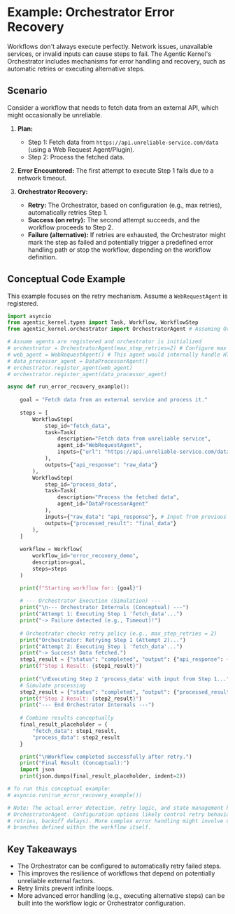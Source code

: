 # Example: Orchestrator Error Recovery

Workflows don't always execute perfectly. Network issues, unavailable services, or invalid inputs can cause steps to fail. The Agentic Kernel's Orchestrator includes mechanisms for error handling and recovery, such as automatic retries or executing alternative steps.

## Scenario

Consider a workflow that needs to fetch data from an external API, which might occasionally be unreliable.

1.  **Plan:**
    *   Step 1: Fetch data from `https://api.unreliable-service.com/data` (using a Web Request Agent/Plugin).
    *   Step 2: Process the fetched data.

2.  **Error Encountered:** The first attempt to execute Step 1 fails due to a network timeout.

3.  **Orchestrator Recovery:**
    *   **Retry:** The Orchestrator, based on configuration (e.g., max retries), automatically retries Step 1.
    *   **Success (on retry):** The second attempt succeeds, and the workflow proceeds to Step 2.
    *   **Failure (alternative):** If retries are exhausted, the Orchestrator might mark the step as failed and potentially trigger a predefined error handling path or stop the workflow, depending on the workflow definition.

## Conceptual Code Example

This example focuses on the retry mechanism. Assume a `WebRequestAgent` is registered.

```python
import asyncio
from agentic_kernel.types import Task, Workflow, WorkflowStep
from agentic_kernel.orchestrator import OrchestratorAgent # Assuming OrchestratorAgent is the main class

# Assume agents are registered and orchestrator is initialized
# orchestrator = OrchestratorAgent(max_step_retries=2) # Configure max retries
# web_agent = WebRequestAgent() # This agent would internally handle HTTP requests
# data_processor_agent = DataProcessorAgent()
# orchestrator.register_agent(web_agent)
# orchestrator.register_agent(data_processor_agent)

async def run_error_recovery_example():
    
    goal = "Fetch data from an external service and process it."
    
    steps = [
        WorkflowStep(
            step_id="fetch_data",
            task=Task(
                description="Fetch data from unreliable service", 
                agent_id="WebRequestAgent",
                inputs={"url": "https://api.unreliable-service.com/data"} # Agent input
            ),
            outputs={"api_response": "raw_data"}
        ),
        WorkflowStep(
            step_id="process_data",
            task=Task(
                description="Process the fetched data", 
                agent_id="DataProcessorAgent"
            ),
            inputs={"raw_data": "api_response"}, # Input from previous step
            outputs={"processed_result": "final_data"}
        ),
    ]
    
    workflow = Workflow(
        workflow_id="error_recovery_demo",
        description=goal,
        steps=steps
    )

    print(f"Starting workflow for: {goal}")
    
    # --- Orchestrator Execution (Simulation) ---
    print("\n--- Orchestrator Internals (Conceptual) ---")
    print("Attempt 1: Executing Step 1 'fetch_data'...")
    print("-> Failure detected (e.g., Timeout)!")
    
    # Orchestrator checks retry policy (e.g., max_step_retries = 2)
    print("Orchestrator: Retrying Step 1 (Attempt 2)...")
    print("Attempt 2: Executing Step 1 'fetch_data'...")
    print("-> Success! Data fetched.")
    step1_result = {"status": "completed", "output": {"api_response": {"value": 123}}}
    print(f"Step 1 Result: {step1_result}")
    
    print("\nExecuting Step 2 'process_data' with input from Step 1...")
    # Simulate processing
    step2_result = {"status": "completed", "output": {"processed_result": "Processed value: 123"}}
    print(f"Step 2 Result: {step2_result}")
    print("--- End Orchestrator Internals ---")
    
    # Combine results conceptually
    final_result_placeholder = {
        "fetch_data": step1_result,
        "process_data": step2_result
    }

    print("\nWorkflow completed successfully after retry.")
    print("Final Result (Conceptual):")
    import json
    print(json.dumps(final_result_placeholder, indent=2))

# To run this conceptual example:
# asyncio.run(run_error_recovery_example())

# Note: The actual error detection, retry logic, and state management happen within the 
# OrchestratorAgent. Configuration options likely control retry behavior (e.g., number of 
# retries, backoff delays). More complex error handling might involve conditional 
# branches defined within the workflow itself.
```

## Key Takeaways

*   The Orchestrator can be configured to automatically retry failed steps.
*   This improves the resilience of workflows that depend on potentially unreliable external factors.
*   Retry limits prevent infinite loops.
*   More advanced error handling (e.g., executing alternative steps) can be built into the workflow logic or Orchestrator configuration. 
